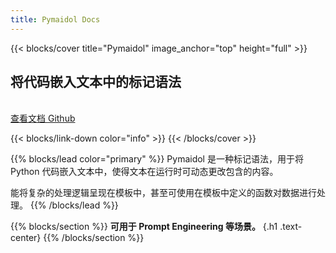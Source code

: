 ```yaml
---
title: Pymaidol Docs
---
```


{{< blocks/cover title="Pymaidol" image_anchor="top" height="full" >}}
<h2>将代码嵌入文本中的标记语法</h2>
<br>
<a class="btn btn-lg btn-primary me-3 mb-4" href="docs/">
  查看文档 <i class="fas fa-arrow-alt-circle-right ms-2"></i>
</a>
<a class="btn btn-lg btn-secondary me-3 mb-4" href="https://github.com/Eterance/Pymaidol">
  Github <i class="fab fa-github ms-2 "></i>
</a>
<p class="lead mt-5"></p>
{{< blocks/link-down color="info" >}}
{{< /blocks/cover >}}


{{% blocks/lead color="primary" %}}
Pymaidol 是一种标记语法，用于将 Python 代码嵌入文本中，使得文本在运行时可动态更改包含的内容。

能将复杂的处理逻辑呈现在模板中，甚至可使用在模板中定义的函数对数据进行处理。
{{% /blocks/lead %}}




{{% blocks/section %}}
**可用于 Prompt Engineering 等场景。**
{.h1 .text-center}
{{% /blocks/section %}}

